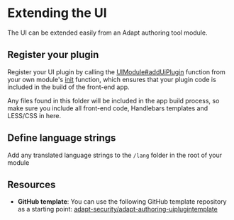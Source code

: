 # Extending the UI
The UI can be extended easily from an Adapt authoring tool module.

## Register your plugin
Register your UI plugin by calling the [UIModule#addUiPlugin](https://tomtaylor.codes/ls/jsdoc3/UIModule.html#addUiPlugin) function from your own module's [init](https://tomtaylor.codes/ls/jsdoc3/AbstractModule.html#init) function, which ensures that your plugin code is included in the build of the front-end app.

Any files found in this folder will be included in the app build process, so make sure you include all front-end code, Handlebars templates and LESS/CSS in here.

## Define language strings
Add any translated language strings to the `/lang` folder in the root of your module

## Resources

- **GitHub template**: You can use the following GitHub template repository as a starting point: 
[adapt-security/adapt-authoring-uiplugintemplate](https://github.com/adapt-security/adapt-authoring-uiplugintemplate)
